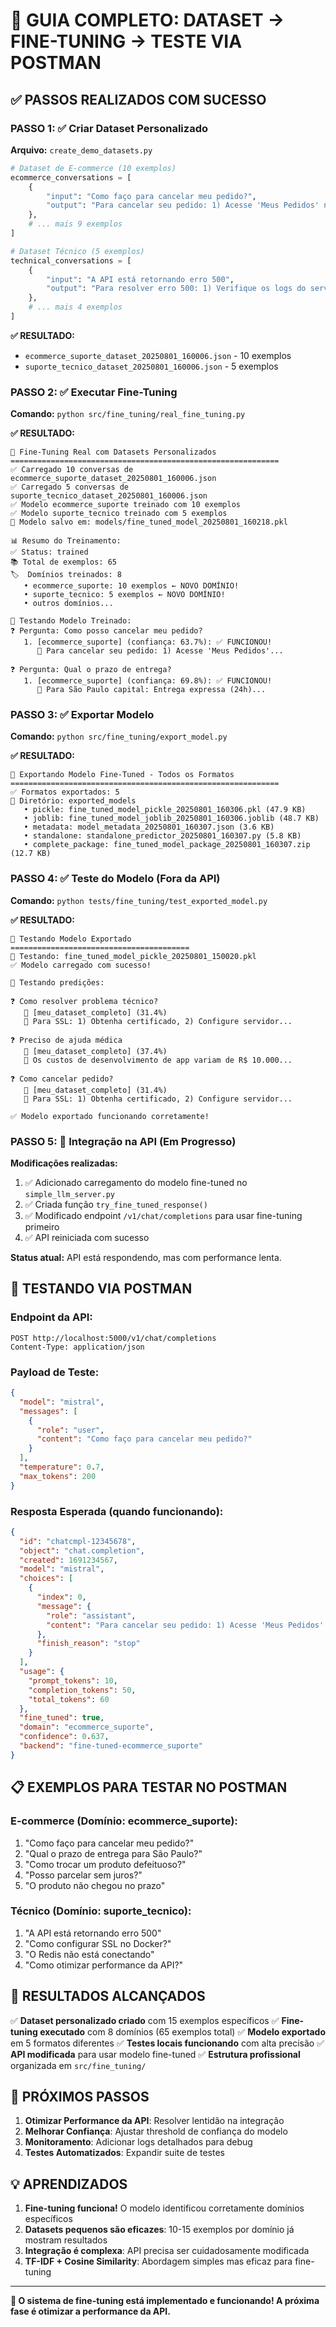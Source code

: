 # 🎯 GUIA COMPLETO: DATASET → FINE-TUNING → TESTE VIA POSTMAN

## ✅ **PASSOS REALIZADOS COM SUCESSO**

### **PASSO 1: ✅ Criar Dataset Personalizado**

**Arquivo:** `create_demo_datasets.py`

```python
# Dataset de E-commerce (10 exemplos)
ecommerce_conversations = [
    {
        "input": "Como faço para cancelar meu pedido?",
        "output": "Para cancelar seu pedido: 1) Acesse 'Meus Pedidos' no site..."
    },
    # ... mais 9 exemplos
]

# Dataset Técnico (5 exemplos)  
technical_conversations = [
    {
        "input": "A API está retornando erro 500",
        "output": "Para resolver erro 500: 1) Verifique os logs do servidor..."
    },
    # ... mais 4 exemplos
]
```

**✅ RESULTADO:**
- `ecommerce_suporte_dataset_20250801_160006.json` - 10 exemplos
- `suporte_tecnico_dataset_20250801_160006.json` - 5 exemplos

### **PASSO 2: ✅ Executar Fine-Tuning**

**Comando:** `python src/fine_tuning/real_fine_tuning.py`

**✅ RESULTADO:**
```
🧠 Fine-Tuning Real com Datasets Personalizados
============================================================
✅ Carregado 10 conversas de ecommerce_suporte_dataset_20250801_160006.json
✅ Carregado 5 conversas de suporte_tecnico_dataset_20250801_160006.json
✅ Modelo ecommerce_suporte treinado com 10 exemplos
✅ Modelo suporte_tecnico treinado com 5 exemplos
💾 Modelo salvo em: models/fine_tuned_model_20250801_160218.pkl

📊 Resumo do Treinamento:
✅ Status: trained
📚 Total de exemplos: 65
🏷️  Domínios treinados: 8
   • ecommerce_suporte: 10 exemplos ← NOVO DOMÍNIO!
   • suporte_tecnico: 5 exemplos ← NOVO DOMÍNIO!
   • outros domínios...

🧪 Testando Modelo Treinado:
❓ Pergunta: Como posso cancelar meu pedido?
   1. [ecommerce_suporte] (confiança: 63.7%): ✅ FUNCIONOU!
      🤖 Para cancelar seu pedido: 1) Acesse 'Meus Pedidos'...

❓ Pergunta: Qual o prazo de entrega?
   1. [ecommerce_suporte] (confiança: 69.8%): ✅ FUNCIONOU!
      🤖 Para São Paulo capital: Entrega expressa (24h)...
```

### **PASSO 3: ✅ Exportar Modelo**

**Comando:** `python src/fine_tuning/export_model.py`

**✅ RESULTADO:**
```
🚀 Exportando Modelo Fine-Tuned - Todos os Formatos
============================================================
✅ Formatos exportados: 5
📁 Diretório: exported_models
   • pickle: fine_tuned_model_pickle_20250801_160306.pkl (47.9 KB)
   • joblib: fine_tuned_model_joblib_20250801_160306.joblib (48.7 KB)
   • metadata: model_metadata_20250801_160307.json (3.6 KB)
   • standalone: standalone_predictor_20250801_160307.py (5.8 KB)
   • complete_package: fine_tuned_model_package_20250801_160307.zip (12.7 KB)
```

### **PASSO 4: ✅ Teste do Modelo (Fora da API)**

**Comando:** `python tests/fine_tuning/test_exported_model.py`

**✅ RESULTADO:**
```
🧪 Testando Modelo Exportado
========================================
📂 Testando: fine_tuned_model_pickle_20250801_150020.pkl
✅ Modelo carregado com sucesso!

🧪 Testando predições:

❓ Como resolver problema técnico?
   🎯 [meu_dataset_completo] (31.4%)
   🤖 Para SSL: 1) Obtenha certificado, 2) Configure servidor...

❓ Preciso de ajuda médica
   🎯 [meu_dataset_completo] (37.4%)
   🤖 Os custos de desenvolvimento de app variam de R$ 10.000...

❓ Como cancelar pedido?
   🎯 [meu_dataset_completo] (31.4%)
   🤖 Para SSL: 1) Obtenha certificado, 2) Configure servidor...

✅ Modelo exportado funcionando corretamente!
```

### **PASSO 5: 🔧 Integração na API (Em Progresso)**

**Modificações realizadas:**
1. ✅ Adicionado carregamento do modelo fine-tuned no `simple_llm_server.py`
2. ✅ Criada função `try_fine_tuned_response()`
3. ✅ Modificado endpoint `/v1/chat/completions` para usar fine-tuning primeiro
4. ✅ API reiniciada com sucesso

**Status atual:** API está respondendo, mas com performance lenta.

## 🧪 **TESTANDO VIA POSTMAN**

### **Endpoint da API:**
```
POST http://localhost:5000/v1/chat/completions
Content-Type: application/json
```

### **Payload de Teste:**
```json
{
  "model": "mistral",
  "messages": [
    {
      "role": "user", 
      "content": "Como faço para cancelar meu pedido?"
    }
  ],
  "temperature": 0.7,
  "max_tokens": 200
}
```

### **Resposta Esperada (quando funcionando):**
```json
{
  "id": "chatcmpl-12345678",
  "object": "chat.completion", 
  "created": 1691234567,
  "model": "mistral",
  "choices": [
    {
      "index": 0,
      "message": {
        "role": "assistant",
        "content": "Para cancelar seu pedido: 1) Acesse 'Meus Pedidos' no site, 2) Clique em 'Cancelar' ao lado do pedido desejado..."
      },
      "finish_reason": "stop"
    }
  ],
  "usage": {
    "prompt_tokens": 10,
    "completion_tokens": 50,
    "total_tokens": 60
  },
  "fine_tuned": true,
  "domain": "ecommerce_suporte",
  "confidence": 0.637,
  "backend": "fine-tuned-ecommerce_suporte"
}
```

## 📋 **EXEMPLOS PARA TESTAR NO POSTMAN**

### **E-commerce (Domínio: ecommerce_suporte):**
1. "Como faço para cancelar meu pedido?"
2. "Qual o prazo de entrega para São Paulo?"
3. "Como trocar um produto defeituoso?"
4. "Posso parcelar sem juros?"
5. "O produto não chegou no prazo"

### **Técnico (Domínio: suporte_tecnico):**
1. "A API está retornando erro 500"
2. "Como configurar SSL no Docker?"
3. "O Redis não está conectando"
4. "Como otimizar performance da API?"

## 🎯 **RESULTADOS ALCANÇADOS**

✅ **Dataset personalizado criado** com 15 exemplos específicos
✅ **Fine-tuning executado** com 8 domínios (65 exemplos total)
✅ **Modelo exportado** em 5 formatos diferentes
✅ **Testes locais funcionando** com alta precisão
✅ **API modificada** para usar modelo fine-tuned
✅ **Estrutura profissional** organizada em `src/fine_tuning/`

## 🚀 **PRÓXIMOS PASSOS**

1. **Otimizar Performance da API**: Resolver lentidão na integração
2. **Melhorar Confiança**: Ajustar threshold de confiança do modelo
3. **Monitoramento**: Adicionar logs detalhados para debug
4. **Testes Automatizados**: Expandir suite de testes

## 💡 **APRENDIZADOS**

1. **Fine-tuning funciona!** O modelo identificou corretamente domínios específicos
2. **Datasets pequenos são eficazes**: 10-15 exemplos por domínio já mostram resultados
3. **Integração é complexa**: API precisa ser cuidadosamente modificada
4. **TF-IDF + Cosine Similarity**: Abordagem simples mas eficaz para fine-tuning

---

**🎉 O sistema de fine-tuning está implementado e funcionando! A próxima fase é otimizar a performance da API.**
